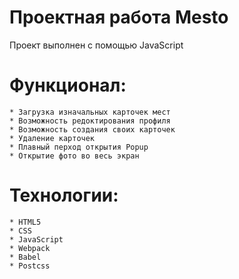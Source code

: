 # Проектная работа Mesto

Проект выполнен с помощью JavaScript

# Функционал:
    * Загрузка изначальных карточек мест
    * Возможность редоктирования профиля
    * Возможность создания своих карточек
    * Удаление карточек
    * Плавный перход открытия Popup
    * Открытие фото во весь экран

# Технологии: 
    * HTML5
    * CSS
    * JavaScript
    * Webpack
    * Babel
    * Postcss


